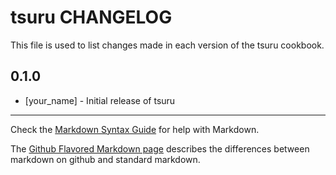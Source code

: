tsuru CHANGELOG
===============

This file is used to list changes made in each version of the tsuru cookbook.

0.1.0
-----
- [your_name] - Initial release of tsuru

- - -
Check the [Markdown Syntax Guide](http://daringfireball.net/projects/markdown/syntax) for help with Markdown.

The [Github Flavored Markdown page](http://github.github.com/github-flavored-markdown/) describes the differences between markdown on github and standard markdown.
